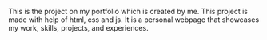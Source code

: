 This is the project on my portfolio which is created by me. This project is made with help of html, css and js. It is a personal webpage that showcases my work, skills, projects, and experiences. 
